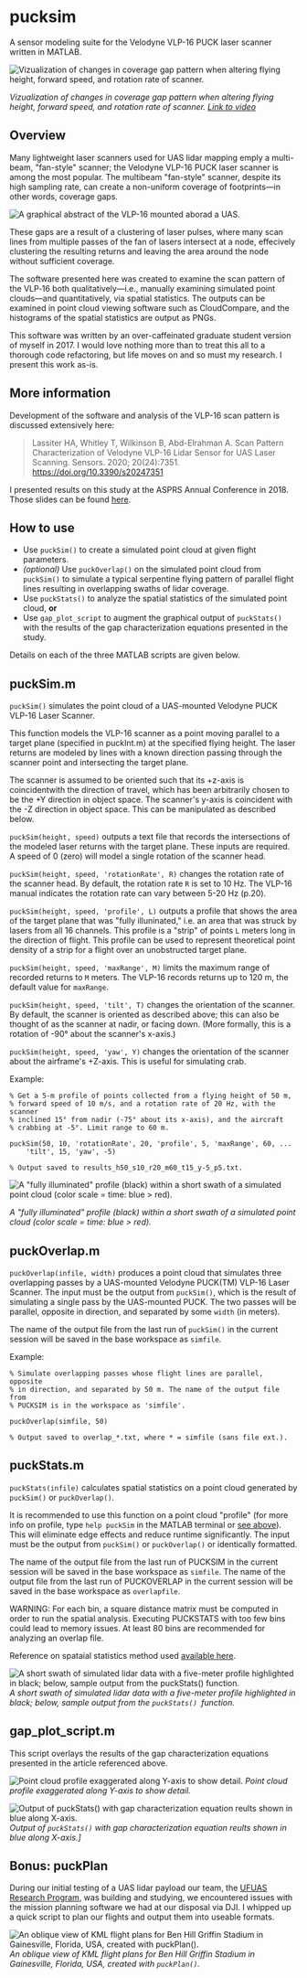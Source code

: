 # pucksim
A sensor modeling suite for the Velodyne VLP-16 PUCK laser scanner written in MATLAB.

![Vizualization of changes in coverage gap pattern when altering flying height, forward speed, and rotation rate of scanner.](figures/pucksim_video_giffed.gif)

*Vizualization of changes in coverage gap pattern when altering flying height, forward speed, and rotation rate of scanner. [Link to video](supplemental/pucksim_video_inspection.gif)*

## Overview
Many lightweight laser scanners used for UAS lidar mapping emply a multi-beam, "fan-style" scanner; the Velodyne VLP-16 PUCK laser scanner is among the most popular. The multibeam "fan-style" scanner, despite its high sampling rate, can create a non-uniform coverage of footprints—in other words, coverage gaps.

![A graphical abstract of the VLP-16 mounted aborad a UAS.](figures/graphical-abstract_large.png)

These gaps are a result of a clustering of laser pulses, where many scan lines from multiple passes of the fan of lasers intersect at a node, effecively clustering the resulting returns and leaving the area around the node without sufficient coverage.

The software presented here was created to examine the scan pattern of the VLP‐16 both qualitatively—i.e., manually examining simulated point clouds—and quantitatively, via spatial statistics. The outputs can be examined in point cloud viewing software such as CloudCompare, and the histograms of the spatial statistics are output as PNGs.

This software was written by an over-caffeinated graduate student version of myself in 2017. I would love nothing more than to treat this all to a thorough code refactoring, but life moves on and so must my research. I present this work as-is.

## More information

Development of the software and analysis of the VLP-16 scan pattern is discussed extensively here:

> Lassiter HA, Whitley T, Wilkinson B, Abd-Elrahman A. Scan Pattern Characterization of Velodyne VLP-16 Lidar Sensor for UAS Laser Scanning. Sensors. 2020; 20(24):7351. https://doi.org/10.3390/s20247351

I presented results on this study at the ASPRS Annual Conference in 2018. Those slides can be found [here](/supplemental).

## How to use
- Use `puckSim()` to create a simulated point cloud at given flight parameters.
- *(optional)* Use `puckOverlap()` on the simulated point cloud from `puckSim()` to simulate a typical serpentine flying pattern of parallel flight lines resulting in overlapping swaths of lidar coverage.
- Use `puckStats()` to analyze the spatial statistics of the simulated point cloud, **or**
- Use `gap_plot_script` to augment the graphical output of `puckStats()` with the results of the gap characterization equations presented in the study.

Details on each of the three MATLAB scripts are given below.

## puckSim.m
`puckSim()` simulates the point cloud of a UAS-mounted Velodyne PUCK VLP-16 Laser Scanner.

This function models the VLP-16 scanner as a point moving parallel to a target plane (specified in puckInt.m) at the specified flying height. The laser returns are modeled by lines with a known direction passing through the scanner point and intersecting the target plane.

The scanner is assumed to be oriented such that its +z-axis is coincidentwith the direction of travel, which has been arbitrarily chosen to be the +Y direction in object space. The scanner's y-axis is coincident with the -Z direction in object space. This can be manipulated as described below.

`puckSim(height, speed)` outputs a text file that records the intersections of the modeled laser returns with the target plane. These inputs are required. A speed of 0 (zero) will model a single rotation of the scanner head.

`puckSim(height, speed, 'rotationRate', R)` changes the rotation rate of the scanner head. By default, the rotation rate `R` is set to 10 Hz. The VLP-16 manual indicates the rotation rate can vary between 5-20 Hz (p.20).

`puckSim(height, speed, 'profile', L)` outputs a profile that shows the area of the target plane that was "fully illuninated," i.e. an area that was struck by lasers from all 16 channels. This profile is a "strip" of points `L` meters long in the direction of flight. This profile can be used to represent theoretical point density of a strip for a flight over an unobstructed target plane.

`puckSim(height, speed, 'maxRange', M)` limits the maximum range of recorded returns to `M` meters. The VLP-16 records returns up to 120 m, the default value for `maxRange`.

`puckSim(height, speed, 'tilt', T)` changes the orientation of the scanner. By default, the scanner is oriented as described above; this can also be thought of as the scanner at nadir, or facing down. (More formally, this is a rotation of -90° about the scanner's x-axis.)

`puckSim(height, speed, 'yaw', Y)` changes the orientation of the scanner about the airframe's +Z-axis. This is useful for simulating crab.

Example:
```
% Get a 5-m profile of points collected from a flying height of 50 m, 
% forward speed of 10 m/s, and a rotation rate of 20 Hz, with the scanner
% inclined 15° from nadir (-75° about its x-axis), and the aircraft
% crabbing at -5°. Limit range to 60 m.

puckSim(50, 10, 'rotationRate', 20, 'profile', 5, 'maxRange', 60, ...
    'tilt', 15, 'yaw', -5)

% Output saved to results_h50_s10_r20_m60_t15_y-5_p5.txt.
```

![A "fully illuminated" profile (black) within a short swath of a simulated point cloud (color scale = time: blue > red).](figures/30_10_profile5m.png)

*A "fully illuminated" profile (black) within a short swath of a simulated point cloud (color scale = time: blue > red).*

## puckOverlap.m
`puckOverlap(infile, width)` produces a point cloud that simulates three overlapping passes by a UAS-mounted Velodyne PUCK(TM) VLP-16 Laser Scanner. The input must be the output from `puckSim()`, which is the result of simulating a single pass by the UAS-mounted PUCK. The two passes will be parallel, opposite in direction, and separated by some `width` (in meters).

The name of the output file from the last run of `puckSim()` in the current session will be saved in the base workspace as `simfile`.

Example:
```
% Simulate overlapping passes whose flight lines are parallel, opposite
% in direction, and separated by 50 m. The name of the output file from 
% PUCKSIM is in the workspace as 'simfile'.

puckOverlap(simfile, 50)

% Output saved to overlap_*.txt, where * = simfile (sans file ext.).
```

## puckStats.m

`puckStats(infile)` calculates spatial statistics on a point cloud generated by `puckSim()` or `puckOverlap()`.

It is recommended to use this function on a point cloud "profile" (for more info on profile, type `help puckSim` in the MATLAB terminal or [see above](#puckSIM.m)). This will eliminate edge effects and reduce runtime significantly. The input must be the output from `puckSim()` or `puckOverlap()` or identically formatted.

The name of the output file from the last run of PUCKSIM in the current session will be saved in the base workspace as `simfile`. The name of the output file from the last run of PUCKOVERLAP in the current session will be saved in the base workspace as `overlapfile`.

WARNING: For each bin, a square distance matrix must be computed in order to run the spatial analysis. Executing PUCKSTATS with too few bins could lead to memory issues. At least 80 bins are recommended for analyzing an overlap file.

Reference on spataial statistics method used [available here](http://pro.arcgis.com/en/pro-app/tool-reference/spatial-statistics/h-how-average-nearest-neighbor-distance-spatial-st.htm).

![A short swath of simulated lidar data with a five-meter profile highlighted in black; below, sample output from the puckStats() function.](figures/30_10_profile5m_with-histogram.png)
*A short swath of simulated lidar data with a five-meter profile highlighted in black; below, sample output from the `puckStats() `function.*

## gap_plot_script.m

This script overlays the results of the gap characterization equations presented in the article referenced above. 

![Point cloud profile exaggerated along Y-axis to show detail.](figures/results_h45_s9_r5_m120_t0_y0_p8_points.png)
*Point cloud profile exaggerated along Y-axis to show detail.*

![Output of puckStats() with gap characterization equation reults shown in blue along X-axis.](figures/results_h45_s9_r5_m120_t0_y0_p8.txt_gaps.png)
*Output of `puckStats()` with gap characterization equation reults shown in blue along X-axis.]*

## Bonus: puckPlan

During our initial testing of a UAS lidar payload our team, the [UFUAS Research Program](https://uas.ifas.ufl.edu/), was building and studying, we encountered issues with the mission planning software we had at our disposal via DJI. I whipped up a quick script to plan our flights and output them into useable formats.

![An oblique view of KML flight plans for Ben Hill Griffin Stadium in Gainesville, Florida, USA, created with puckPlan().](puckPlan/example_output/swamp_mission_plans.jpg)
*An oblique view of KML flight plans for Ben Hill Griffin Stadium in Gainesville, Florida, USA, created with `puckPlan()`.*